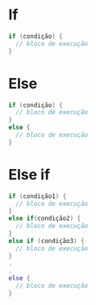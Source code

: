 # If
```java
if (condição) {
  // bloco de execução
}
```

# Else 
```java
if (condição) {
  // bloco de execução
}
else {
  // bloco de execução
}
```
# Else if
```java
if (condição1) {
  // bloco de execução
}
else if(condição2) {
  // bloco de execução
}
else if (condição3) {
  // bloco de execução
}
.
.
else {
  // bloco de execução
}
```